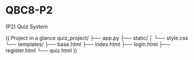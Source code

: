 # QBC8-P2
(P2) Quiz System

((
Project in a glance
quiz_project/
    ├── app.py
    ├── static/
    │   └── style.css
    └── templates/
        ├── base.html
        ├── index.html
        ├── login.html
        ├── register.html
        └── quiz.html
))

        
